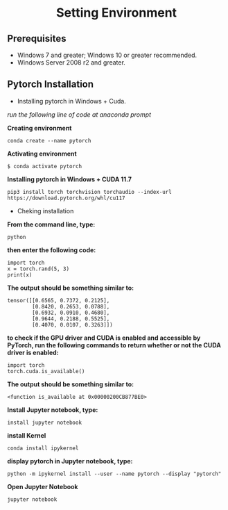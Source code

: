 <h1 align = center>Setting Environment</h1>

## Prerequisites

  - Windows 7 and greater; Windows 10 or greater recommended.
  - Windows Server 2008 r2 and greater.

## Pytorch Installation


 - Installing pytorch in Windows + Cuda.<br>

 *run the following line of code at anaconda prompt*

 **Creating environment**
```
conda create --name pytorch
```
**Activating environment**
```
$ conda activate pytorch
```
**Installing pytorch  in Windows + CUDA 11.7**
```
pip3 install torch torchvision torchaudio --index-url https://download.pytorch.org/whl/cu117
```

- Cheking installation

**From the command line, type:**

```
python
```
**then enter the following code:**
```
import torch
x = torch.rand(5, 3)
print(x)
```
**The output should be something similar to:**
```
tensor([[0.6565, 0.7372, 0.2125],
        [0.8420, 0.2653, 0.0788],
        [0.6932, 0.0910, 0.4680],
        [0.9644, 0.2188, 0.5525],
        [0.4070, 0.0107, 0.3263]])
```
**to check if the GPU driver and CUDA is enabled and accessible by PyTorch, run the following commands to return whether or not the CUDA driver is enabled:**

```
import torch
torch.cuda.is_available()
```
**The output should be something similar to:**
```
<function is_available at 0x00000200CB877BE0>
```
**Install Jupyter notebook, type:**

```
install jupyter notebook
```
**install Kernel**

```
conda install ipykernel
```

**display pytorch in Jupyter notebook, type:**

```
python -m ipykernel install --user --name pytorch --display "pytorch"
```
**Open Jupyter Notebook**
```
jupyter notebook
```



